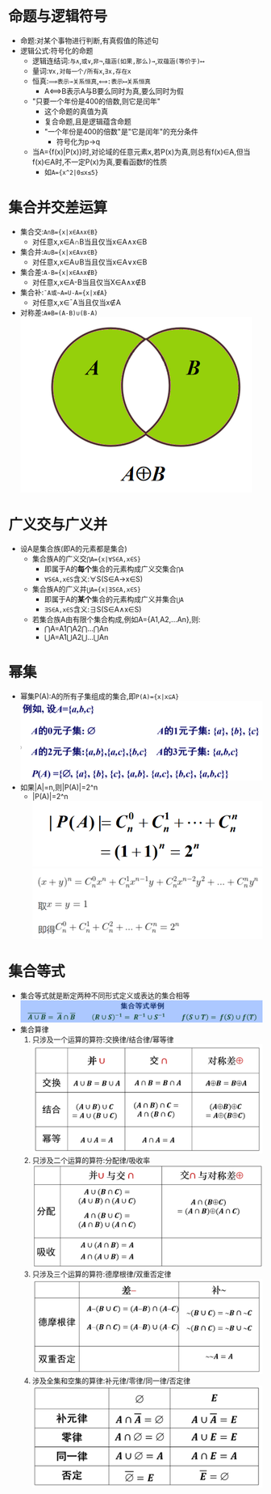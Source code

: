 # 命题与逻辑符号
* 命题:对某个事物进行判断,有真假值的陈述句
* 逻辑公式:符号化的命题
    * 逻辑连结词:`与∧`,`或∨`,`非¬`,`蕴涵(如果,那么)→`,`双蕴涵(等价于)⟷`
    * 量词:`∀x,对每一个/所有x`,`∃x,存在x`
    * 恒真:`⟹表示→关系恒真`,`⟺:表示⟷关系恒真`
        * A⟺B表示A与B要么同时为真,要么同时为假
    * "只要一个年份是400的倍数,则它是闰年"
        * 这个命题的真值为真
        * 复合命题,且是逻辑蕴含命题
        * "一个年份是400的倍数"是"它是闰年"的充分条件
            * 符号化为p→q
    * 当A={f(x)|P(x)}时,对论域的任意元素x,若P(x)为真,则总有f(x)∈A,但当f(x)∈A时,不一定P(x)为真,要看函数f的性质
        * 如`A={x^2|0≤x≤5}`
# 集合并交差运算
* 集合交:`A∩B={x|x∈A∧x∈B}`
    * 对任意x,x∈A∩B当且仅当x∈A∧x∈B
* 集合并:`A∪B={x|x∈A∨x∈B}`
    * 对任意x,x∈A∪B当且仅当x∈A∨x∈B
* 集合差:`A-B={x|x∈A∧x∉B}`
    * 对任意x,x∈A-B当且仅当X∈A∧x∉B
* 集合补:`¯A或~A=U-A={x|x∉A}`
    * 对任意x,x∈¯A当且仅当x∉A
* 对称差:`A⊕B=(A-B)∪(B-A)`
    ![Alt text](image-126.png)    
# 广义交与广义并
* 设A是集合族(即A的元素都是集合)
    * 集合族A的广义交`⋂A={x|∀S∈A,x∈S}`
        * 即属于A的**每个**集合的元素构成广义交集合`⋂A`
        * `∀S∈A,x∈S`含义:∀S(S∈A→x∈S)
    * 集合族A的广义并`⋃A={x|∃S∈A,x∈S}`
        * 即属于A的**某个**集合的元素构成广义并集合`⋃A`
        * `∃S∈A,x∈S`含义:∃S(S∈A∧x∈S)
    * 若集合族A由有限个集合构成,例如A={A1,A2,...An},则:
        * ⋂A=A1⋂A2⋂...⋂An
        * ⋃A=A1⋃A2⋃...⋃An
# 幂集
* 幂集P(A):A的所有子集组成的集合,即`P(A)={x|x⊆A}`
![Alt text](image-127.png)    
* 如果|A|=n,则|P(A)|=2^n
    * |P(A)|=2^n
        ![Alt text](image-128.png)    
        ![Alt text](image-129.png)    
# 集合等式
* 集合等式就是断定两种不同形式定义或表达的集合相等
![Alt text](image-130.png)    
* 集合算律
    1. 只涉及一个运算的算符:交换律/结合律/幂等律
        ![Alt text](image-131.png)    
    2. 只涉及二个运算的算符:分配律/吸收率
        ![Alt text](image-132.png)    
    3. 只涉及三个运算的算符:德摩根律/双重否定律
        ![Alt text](image-133.png)    
    4. 涉及全集和空集的算律:补元律/零律/同一律/否定律
        ![Alt text](image-134.png)    
